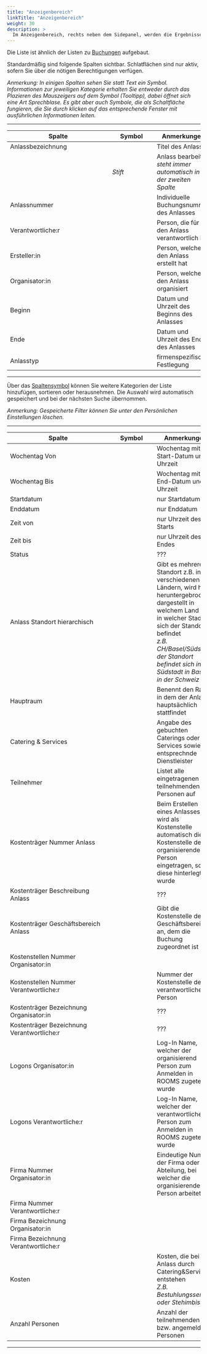 ```yaml
---
title: "Anzeigenbereich"
linkTitle: "Anzeigenbereich"
weight: 30
description: >
  Im Anzeigenbereich, rechts neben dem Sidepanel, werden die Ergebnisse Ihrer Suche in Listenform ausgegeben.
---
```

Die Liste ist ähnlich der Listen zu [Buchungen](/Listen/Buchungensuchen/Anzeigenbereich) aufgebaut. 
 

<!-- Bilder Anzeigenbereich -->

Standardmäßig sind folgende Spalten sichtbar. Schlatflächen sind nur aktiv, sofern Sie über die nötigen Berechtigungen verfügen.

*Anmerkung: In einigen Spalten sehen Sie statt Text ein Symbol. Informationen zur jeweiligen Kategorie erhalten Sie entweder durch das Plazieren des Mauszeigers auf dem Symbol (Tooltipp), dabei öffnet sich eine Art Sprechblase. Es gibt aber auch Symbole, die als Schaltfläche fungieren, die Sie durch klicken auf das entsprechende Fenster mit ausführlichen Informationen leiten.* 

---
|<div style="width:250px">Spalte</div>|<div style="width:100px">Symbol</div>|Anmerkungen|
|---|---|---|
|Anlassbezeichnung||Titel des Anlasses|
||_Stift_|Anlass bearbeiten </br> _steht immer automatisch in der zweiten Spalte_|
|Anlassnummer||Individuelle Buchungsnummer des Anlasses|
|Verantwortliche:r||Person, die für den Anlass verantwortlich ist|
|Ersteller:in||Person, welche den Anlass erstellt hat|
|Organisator:in||Person, welche den Anlass organisiert|
|Beginn||Datum und Uhrzeit des Beginns des Anlasses|
|Ende||Datum und Uhrzeit des Endes des Anlasses|
|Anlasstyp||firmenspezifische Festlegung|
---

<!-- Stiftsymbol einfügen -->

Über das [Spaltensymbol](/Generell/Aplikationsaufbau/#2.1.Listenfunktion/Suchen) können Sie weitere Kategorien der Liste hinzufügen, sortieren oder  herausnehmen. 
Die Auswahl wird automatisch gespeichert und bei der nächsten Suche übernommen. 

*Anmerkung: Gespeicherte Filter können Sie unter den Persönlichen Einstellungen löschen.*

---
|<div style="width:250px">Spalte</div>|<div style="width:100px">Symbol</div>|Anmerkungen|
|---|---|---|
|Wochentag Von||Wochentag mit Start-Datum und -Uhrzeit|
|Wochentag Bis||Wochentag mit End-Datum und -Uhrzeit|
|Startdatum||nur Startdatum|
|Enddatum||nur Enddatum|
|Zeit von||nur Uhrzeit des Starts|
|Zeit bis||nur Uhrzeit des Endes|
|Status||???|
|Anlass Standort hierarchisch||Gibt es mehrere Standort z.B. in verschiedenen Ländern, wird hier heruntergebrochen dargestellt in welchem Land und in welcher Stadt sich der Standort befindet </br> _z.B. CH/Basel/Südstadt, der Standort befindet sich in der Südstadt in Basel in der Schweiz_ |
|Hauptraum||Benennt den Raum, in dem der Anlass hauptsächlich stattfindet|
|Catering & Services||Angabe des gebuchten Caterings oder Services sowie der entsprechnde Dienstleister|
|Teilnehmer||Listet alle eingetragenen teilnehmenden Personen auf|
|Kostenträger Nummer Anlass||Beim Erstellen eines Anlasses wird als Kostenstelle automatisch die Kostenstelle der organisierenden Person eingetragen, sofern diese hinterlegt wurde|
|Kostenträger Beschreibung Anlass||???|
|Kostenträger Geschäftsbereich Anlass||Gibt die Kostenstelle des Geschäftsbereichs an, dem die Buchung zugeordnet ist|
|Kostenstellen Nummer </br> Organisator:in|||
|Kostenstellen Nummer Verantwortliche:r||Nummer der Kostenstelle der verantwortlichen Person|
|Kostenträger Bezeichnung Organisator:in||???|
|Kostenträger Bezeichnung Verantwortliche:r||???|
|Logons Organisator:in||Log-In Name, welcher der organisierend Person zum Anmelden in ROOMS zugeteilt wurde|
|Logons Verantwortliche:r||Log-In Name, welcher der verantwortlichen Person zum Anmelden in ROOMS zugeteilt wurde|
|Firma Nummer </br> Organisator:in||Eindeutige Nummer der Firma oder Abteilung, bei welcher die organisierende Person arbeitet|
|Firma Nummer </br> Verantwortliche:r|||Eindeutige Nummer der Firma oder Abteilung, bei welcher die verantwortliche Person arbeitet|
|Firma Bezeichnung </br> Organisator:in|||Bezeichnung der Firma oder Abteilung, bei welcher die organisierende Person arbeitet|
|Firma Bezeichnung </br> Verantwortliche:r|||Bezeichnung der Firma oder Abteilung, bei welcher die verantwortliche Person arbeitet|
|Kosten||Kosten, die bei dem Anlass durch Catering&Service entstehen </br> _Z.B. Bestuhlungsservice oder Stehimbiss_|
|Anzahl Personen||Anzahl der teilnehmenden bzw. angemeldeten Personen|
---

<!-- fehlende Begriffe erklären -->

